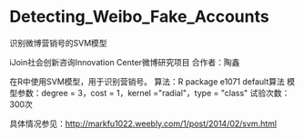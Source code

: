 Detecting_Weibo_Fake_Accounts
=============================

识别微博营销号的SVM模型

iJoin社会创新咨询Innovation Center微博研究项目
合作者：陶鑫

在R中使用SVM模型，用于识别营销号。
算法：R package e1071 default算法
模型参数：degree = 3，cost = 1，kernel ="radial"，type = "class"
试验次数：300次

具体情况参见：http://markfu1022.weebly.com/1/post/2014/02/svm.html

